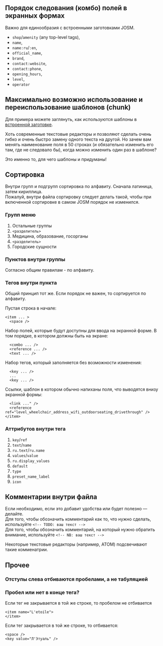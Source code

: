 ## Порядок следования (комбо) полей в экранных формах
Важно для единообразия с встроенными заготовками JOSM.
- `shop`/`amenity` (any top-level tags),
- `name`,
- `name:ru`/`:en`,
- `official_name`,
- `brand`,
- `contact:website`,
- `contact:phone`,
- `opening_hours`,
- `level`,
- `operator`

## Максимально возможно использование и переиспользование шаблонов (chunk)
Для примера можете заглянуть, как используются шаблоны в [встроенной заготовке](https://josm.openstreetmap.de/browser/trunk/data/defaultpresets.xml).  

Хоть современные текстовые редакторы и позволяют сделать очень гибко и очень быстро замену одного текста на другой. Но зачем вам менять наименование поля в 50 строках (и обязательно изменить его там, где не следовало бы), когда можно изменить один раз в шаблоне?  

Это именно то, для чего шаблоны и придуманы!

## Сортировка
Внутри групп и подгрупп сортировка по алфавиту. Сначала латиница, затем кириллица.  
Пожалуй, внутри файла сортировку следует делать такой, чтобы при включенной сортировке в самом JOSM порядок не изменился.

### Групп меню
1. Остальные группы
1. `<разделитель>`
1. Медицина, образование, госорганы
1. `<разделитель>`
1. Городские сущности

### Пунктов внутри группы
Согласно общим правилам - по алфавиту.

### Тегов внутри пункта
Общий принцип тот же. Если порядок не важен, то сортируется по алфавиту.

Пустая строка в начале:
```
<item ... >
  <space />
```
Набор полей, которые будут доступны для ввода на экранной форме. В том порядке, в котором должны быть на экране:
```
  <combo ... />
  <reference ... />
  <text ... />
```
Набор тегов, который заполняется без возможности изменения:
```
  <key ... />
  ...
  <key ... />
```
Ссылки, шаблон в котором обычно напиханы поля, что выводятся внизу экранной формы:
```
  <link ..." />
  <reference ref="level_wheelchair_address_wifi_outdoorseating_drivethrough" />
</item>
```
### Аттрибутов внутри тега
1. `key`/`ref`
1. `text`/`name`
1. `ru.text`/`ru.name`
1. `values`/`value`
1. `ru.display_values`
1. `default`
1. `type`
1. `preset_name_label`
1. `icon`

## Комментарии внутри файла
Если необходимо, если это добавит удобства или будет полезно — делайте.  
Для того, чтобы обозначить комментарий как то, что нужно сделать, используйте `<!-- TODO: ваш текст -->`  
Для того, чтобы обозначить комментарий, на который нужно обратить внимание, используйте `<!-- NB: ваш текст -->`

Некоторые текстовые редакторы (например, ATOM) подсвечивают такие комменатрии.

## Прочее
### Отступы слева отбиваются пробелами, а не табуляцией
### Пробел или нет в конце тега?
Если тег не закрывается в той же строке, то пробелом не отбивается
```
<item name="L'etoile">
</item>
```
Если тег закрывается в той же строке, то отбивается:
```
<space />
<key value="Л'Этуаль" />
```

